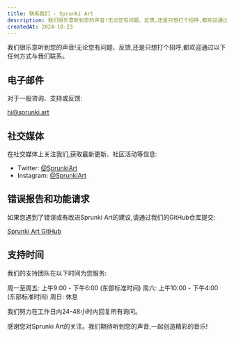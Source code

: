 ```yaml
---
title: 联系我们 - Sprunki Art
description: 我们很乐意听到您的声音!无论您有问题、反馈,还是只想打个招呼,都欢迎通过以下任何方式与我们联系。
createdAt: 2024-10-23
---
```


我们很乐意听到您的声音!无论您有问题、反馈,还是只想打个招呼,都欢迎通过以下任何方式与我们联系。

## 电子邮件

对于一般咨询、支持或反馈:

[hi@sprunki.art](mailto:hi@sprunki.art)

## 社交媒体

在社交媒体上关注我们,获取最新更新、社区活动等信息:

- Twitter: [@SprunkiArt](https://twitter.com/sprunki-art)
- Instagram: [@SprunkiArt](https://instagram.com/sprunki-art)

## 错误报告和功能请求

如果您遇到了错误或有改进Sprunki Art的建议,请通过我们的GitHub仓库提交:

[Sprunki Art GitHub](https://github.com/ZissyW/sprunki-art)

## 支持时间

我们的支持团队在以下时间为您服务:

周一至周五: 上午9:00 - 下午6:00 (东部标准时间)
周六: 上午10:00 - 下午4:00 (东部标准时间)
周日: 休息

我们努力在工作日内24-48小时内回复所有询问。

感谢您对Sprunki Art的关注。我们期待听到您的声音,一起创造精彩的音乐!